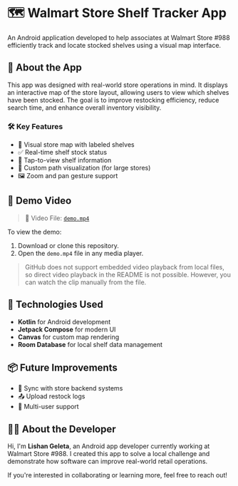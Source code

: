 # 🗺️ Walmart Store Shelf Tracker App

An Android application developed to help associates at Walmart Store #988 efficiently track and locate stocked shelves using a visual map interface.

## 📱 About the App

This app was designed with real-world store operations in mind. It displays an interactive map of the store layout, allowing users to view which shelves have been stocked. The goal is to improve restocking efficiency, reduce search time, and enhance overall inventory visibility.

### 🛠️ Key Features

- 📍 Visual store map with labeled shelves  
- ✅ Real-time shelf stock status  
- 🔎 Tap-to-view shelf information  
- 🧩 Custom path visualization (for large stores)  
- 🖼️ Zoom and pan gesture support  

## 🎥 Demo Video

> 📂 Video File: [`demo.mp4`](./demo.mp4)

To view the demo:
1. Download or clone this repository.
2. Open the `demo.mp4` file in any media player.

> GitHub does not support embedded video playback from local files, so direct video playback in the README is not possible. However, you can watch the clip manually from the file.

## 🚀 Technologies Used

- **Kotlin** for Android development  
- **Jetpack Compose** for modern UI  
- **Canvas** for custom map rendering  
- **Room Database** for local shelf data management  

## 📦 Future Improvements

- 🔄 Sync with store backend systems  
- 📤 Upload restock logs  
- 👥 Multi-user support  

## 🙋‍♂️ About the Developer

Hi, I'm **Lishan Geleta**, an Android app developer currently working at Walmart Store #988. I created this app to solve a local challenge and demonstrate how software can improve real-world retail operations.

If you're interested in collaborating or learning more, feel free to reach out!
